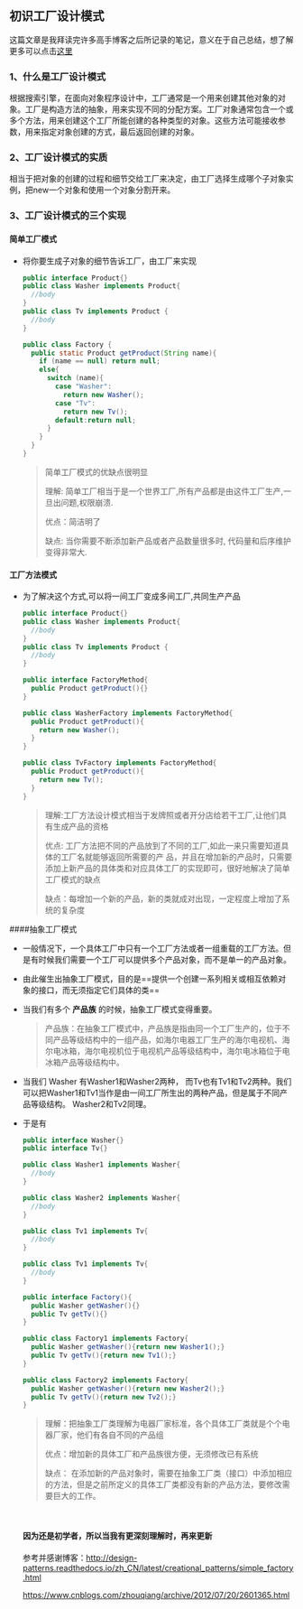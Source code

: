## 初识工厂设计模式

这篇文章是我拜读完许多高手博客之后所记录的笔记，意义在于自己总结，想了解更多可以点击[这里][id]

[id]: http://design-patterns.readthedocs.io/zh_CN/latest/creational_patterns/factory_method.html





### 1、什么是工厂设计模式

​	根据搜索引擎，在面向对象程序设计中，工厂通常是一个用来创建其他对象的对象。工厂是构造方法的抽象，用来实现不同的分配方案。工厂对象通常包含一个或多个方法，用来创建这个工厂所能创建的各种类型的对象。这些方法可能接收参数，用来指定对象创建的方式，最后返回创建的对象。

### 2、工厂设计模式的实质

​	相当于把对象的创建的过程和细节交给工厂来决定，由工厂选择生成哪个子对象实例，把new一个对象和使用一个对象分割开来。



### 3、工厂设计模式的三个实现

#### 简单工厂模式

* 将你要生成子对象的细节告诉工厂，由工厂来实现

  ```java
  public interface Product{}
  public class Washer implements Product{
    //body
  }
  public class Tv implements Product {
    //body
  }

  public class Factory {
    public static Product getProduct(String name){
      if (name == null) return null;
      else{
        switch (name){
          case "Washer":
            return new Washer();
          case "Tv":
            return new Tv();
          default:return null;
        }
      }
    }
  }
  ```

  >简单工厂模式的优缺点很明显
  >
  >理解:    简单工厂相当于是一个世界工厂,所有产品都是由这件工厂生产,一旦出问题,权限崩溃.
  >
  >优点：简洁明了
  >
  >缺点:  当你需要不断添加新产品或者产品数量很多时, 代码量和后序维护变得非常大.






#### 工厂方法模式

* 为了解决这个方式,可以将一间工厂变成多间工厂,共同生产产品

  ```java
  public interface Product{}
  public class Washer implements Product{
    //body
  }
  public class Tv implements Product {
    //body
  }

  public interface FactoryMethod{
    public Product getProduct(){}
  }

  public class WasherFactory implements FactoryMethod{
    public Product getProduct(){
      return new Washer();
    }
  }

  public class TvFactory implements FactoryMethod{
    public Product getProduct(){
      return new Tv();
    }
  }

  ```

  > 理解:工厂方法设计模式相当于发牌照或者开分店给若干工厂,让他们具有生成产品的资格
  >
  > 优点: 工厂方法把不同的产品放到了不同的工厂,如此一来只需要知道具体的工厂名就能够返回所需要的产   品，并且在增加新的产品时，只需要添加上新产品的具体类和对应具体工厂的实现即可，很好地解决了简单工厂模式的缺点
  >
  > 缺点：每增加一个新的产品，新的类就成对出现，一定程度上增加了系统的复杂度






####抽象工厂模式

* 一般情况下，一个具体工厂中只有一个工厂方法或者一组重载的工厂方法。但是有时候我们需要一个工厂可以提供多个产品对象，而不是单一的产品对象。

* 由此催生出抽象工厂模式，目的是==提供一个创建一系列相关或相互依赖对象的接口，而无须指定它们具体的类== 

* 当我们有多个  **产品族** 的时候，抽象工厂模式变得重要。

  > 产品族：在抽象工厂模式中，产品族是指由同一个工厂生产的，位于不同产品等级结构中的一组产品，如海尔电器工厂生产的海尔电视机、海尔电冰箱，海尔电视机位于电视机产品等级结构中，海尔电冰箱位于电冰箱产品等级结构中。

* 当我们 Washer  有Washer1和Washer2两种，   而Tv也有Tv1和Tv2两种。我们可以把Washer1和Tv1当作是由一间工厂所生出的两种产品，但是属于不同产品等级结构。  Washer2和Tv2同理。

* 于是有

  ```java
  public interface Washer{}
  public interface Tv{}

  public class Washer1 implements Washer{
    //body
  }

  public class Washer2 implements Washer{
    //body
  }

  public class Tv1 implements Tv{
    //body
  }

  public class Tv1 implements Tv{
    //body
  }

  public interface Factory(){
    public Washer getWasher(){}
    public Tv getTv(){}
  }

  public class Factory1 implements Factory{
    public Washer getWasher(){return new Washer1();}
    public Tv getTv(){return new Tv1();}
  }

  public class Factory2 implements Factory{
    public Washer getWasher(){return new Washer2();}
    public Tv getTv(){return new Tv2();}
  }
  ```

  >理解：把抽象工厂类理解为电器厂家标准，各个具体工厂类就是个个电器厂家，他们有各自不同的产品组
  >
  > 优点：增加新的具体工厂和产品族很方便，无须修改已有系统
  >
  >缺点： 在添加新的产品对象时，需要在抽象工厂类（接口）中添加相应的方法，但是之前所定义的具体工厂类都没有新的产品方法，要修改需要巨大的工作。

  ​

  #### 因为还是初学者，所以当我有更深刻理解时，再来更新

  参考并感谢博客：http://design-patterns.readthedocs.io/zh_CN/latest/creational_patterns/simple_factory.html

  https://www.cnblogs.com/zhouqiang/archive/2012/07/20/2601365.html

  ​






























